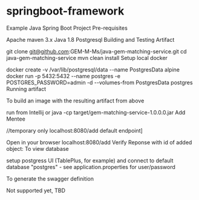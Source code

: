 # springboot-framework
Example Java Spring Boot Project
Pre-requisites

Apache maven 3.x
Java 1.8
Postgresql
Building and Testing Artifact

 git clone git@github.com:GEM-M-Ms/java-gem-matching-service.git
 cd java-gem-matching-service
 mvn clean install
Setup local docker

docker create -v /var/lib/postgresql/data --name PostgresData alpine
docker run -p 5432:5432 --name postgres -e POSTGRES_PASSWORD=admin -d --volumes-from PostgresData postgres
Running artifact

To build an image with the resulting artifact from above

 run from Intellij 
 or java -cp target/gem-matching-service-1.0.0.0.jar
Add Mentee

//temporary only localhost:8080/add default endpoint]

Open in your browser localhost:8080/add
Verify Reponse with id of added object:
To view database

setup postgress UI (TablePlus, for example) and connect to default database "postgres" - see application.properties for user/password

To generate the swagger definition

Not supported yet, TBD